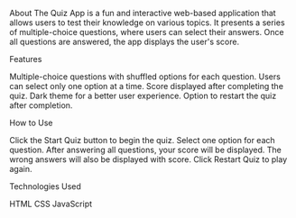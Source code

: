 About The Quiz App is a fun and interactive web-based application that allows users to test their knowledge on various topics. It presents a series of multiple-choice questions, where users can select their answers. Once all questions are answered, the app displays the user's score.

Features

Multiple-choice questions with shuffled options for each question. Users can select only one option at a time. Score displayed after completing the quiz. Dark theme for a better user experience. Option to restart the quiz after completion.

How to Use

Click the Start Quiz button to begin the quiz. Select one option for each question. After answering all questions, your score will be displayed. The wrong answers will also be displayed with score. Click Restart Quiz to play again.

Technologies Used

HTML CSS JavaScript
